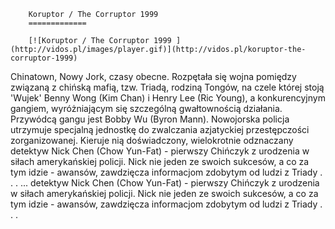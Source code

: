 
        Koruptor / The Corruptor 1999 
        =============
        
        [![Koruptor / The Corruptor 1999 ](http://vidos.pl/images/player.gif)](http://vidos.pl/koruptor-the-corruptor-1999)
        
        
 Chinatown, Nowy Jork, czasy obecne. Rozpętała się wojna pomiędzy związaną z chińską mafią, tzw. Triadą, rodziną Tongów, na czele której stoją 'Wujek' Benny Wong (Kim Chan) i Henry Lee (Ric Young), a konkurencyjnym gangiem, wyróżniającym się szczególną gwałtownością działania. Przywódcą gangu jest Bobby Wu (Byron Mann). Nowojorska policja utrzymuje specjalną jednostkę do zwalczania azjatyckiej przestępczości zorganizowanej. Kieruje nią doświadczony, wielokrotnie odznaczany detektyw Nick Chen (Chow Yun-Fat) - pierwszy Chińczyk z urodzenia w siłach amerykańskiej policji. Nick nie jeden ze swoich sukcesów, a co za tym idzie - awansów, zawdzięcza informacjom zdobytym od ludzi z Triady . . .   ... detektyw Nick Chen (Chow Yun-Fat) - pierwszy Chińczyk z urodzenia w siłach amerykańskiej policji. Nick nie jeden ze swoich sukcesów, a co za tym idzie - awansów, zawdzięcza informacjom zdobytym od ludzi z Triady . . .
    